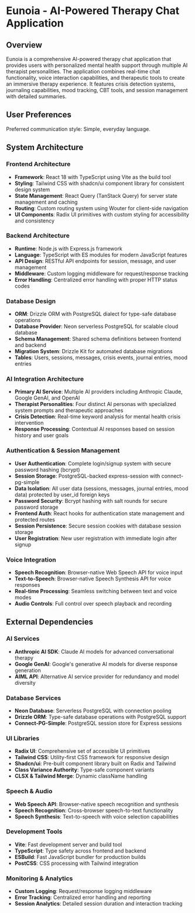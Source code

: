 # Eunoia - AI-Powered Therapy Chat Application

## Overview

Eunoia is a comprehensive AI-powered therapy chat application that provides users with personalized mental health support through multiple AI therapist personalities. The application combines real-time chat functionality, voice interaction capabilities, and therapeutic tools to create an immersive therapy experience. It features crisis detection systems, journaling capabilities, mood tracking, CBT tools, and session management with detailed summaries.

## User Preferences

Preferred communication style: Simple, everyday language.

## System Architecture

### Frontend Architecture
- **Framework**: React 18 with TypeScript using Vite as the build tool
- **Styling**: Tailwind CSS with shadcn/ui component library for consistent design system
- **State Management**: React Query (TanStack Query) for server state management and caching
- **Routing**: Custom routing system using Wouter for client-side navigation
- **UI Components**: Radix UI primitives with custom styling for accessibility and consistency

### Backend Architecture
- **Runtime**: Node.js with Express.js framework
- **Language**: TypeScript with ES modules for modern JavaScript features
- **API Design**: RESTful API endpoints for session, message, and user management
- **Middleware**: Custom logging middleware for request/response tracking
- **Error Handling**: Centralized error handling with proper HTTP status codes

### Database Design
- **ORM**: Drizzle ORM with PostgreSQL dialect for type-safe database operations
- **Database Provider**: Neon serverless PostgreSQL for scalable cloud database
- **Schema Management**: Shared schema definitions between frontend and backend
- **Migration System**: Drizzle Kit for automated database migrations
- **Tables**: Users, sessions, messages, crisis events, journal entries, mood entries

### AI Integration Architecture
- **Primary AI Service**: Multiple AI providers including Anthropic Claude, Google GenAI, and OpenAI
- **Therapist Personalities**: Four distinct AI personas with specialized system prompts and therapeutic approaches
- **Crisis Detection**: Real-time keyword analysis for mental health crisis intervention
- **Response Processing**: Contextual AI responses based on session history and user goals

### Authentication & Session Management
- **User Authentication**: Complete login/signup system with secure password hashing (bcrypt)
- **Session Storage**: PostgreSQL-backed express-session with connect-pg-simple
- **Data Isolation**: All user data (sessions, messages, journal entries, mood data) protected by user_id foreign keys
- **Password Security**: Bcrypt hashing with salt rounds for secure password storage
- **Frontend Auth**: React hooks for authentication state management and protected routes
- **Session Persistence**: Secure session cookies with database session storage
- **User Registration**: New user registration with immediate login after signup

### Voice Integration
- **Speech Recognition**: Browser-native Web Speech API for voice input
- **Text-to-Speech**: Browser-native Speech Synthesis API for voice responses
- **Real-time Processing**: Seamless switching between text and voice modes
- **Audio Controls**: Full control over speech playback and recording

## External Dependencies

### AI Services
- **Anthropic AI SDK**: Claude AI models for advanced conversational therapy
- **Google GenAI**: Google's generative AI models for diverse response generation
- **AIML API**: Alternative AI service provider for redundancy and model diversity

### Database Services
- **Neon Database**: Serverless PostgreSQL with connection pooling
- **Drizzle ORM**: Type-safe database operations with PostgreSQL support
- **Connect-PG-Simple**: PostgreSQL session store for Express sessions

### UI Libraries
- **Radix UI**: Comprehensive set of accessible UI primitives
- **Tailwind CSS**: Utility-first CSS framework for responsive design
- **Shadcn/ui**: Pre-built component library built on Radix and Tailwind
- **Class Variance Authority**: Type-safe component variants
- **CLSX & Tailwind Merge**: Dynamic className handling

### Speech & Audio
- **Web Speech API**: Browser-native speech recognition and synthesis
- **Speech Recognition**: Cross-browser speech-to-text functionality
- **Speech Synthesis**: Text-to-speech with voice selection capabilities

### Development Tools
- **Vite**: Fast development server and build tool
- **TypeScript**: Type safety across frontend and backend
- **ESBuild**: Fast JavaScript bundler for production builds
- **PostCSS**: CSS processing with Tailwind integration

### Monitoring & Analytics
- **Custom Logging**: Request/response logging middleware
- **Error Tracking**: Centralized error handling and reporting
- **Session Analytics**: Detailed session duration and interaction tracking